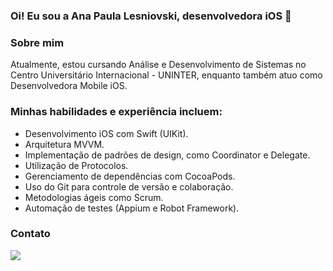 ### Oi! Eu sou a Ana Paula Lesniovski, desenvolvedora iOS 

### Sobre mim
Atualmente, estou cursando Análise e Desenvolvimento de Sistemas no Centro Universitário Internacional - UNINTER, enquanto também atuo como Desenvolvedora Mobile iOS.

### Minhas habilidades e experiência incluem:

- Desenvolvimento iOS com Swift (UIKit).
- Arquitetura MVVM.
- Implementação de padrões de design, como Coordinator e Delegate.
- Utilização de Protocolos.
- Gerenciamento de dependências com CocoaPods.
- Uso do Git para controle de versão e colaboração.
- Metodologias ágeis como Scrum.
- Automação de testes (Appium e Robot Framework).

 ### Contato 
<a href="https://www.linkedin.com/in/anapaulalesniovskidossantos" target="_blank"><img loading="lazy" src="https://img.shields.io/badge/-LinkedIn-%230077B5?style=for-the-badge&logo=linkedin&logoColor=white" target="_blank"></a>   
</div>


